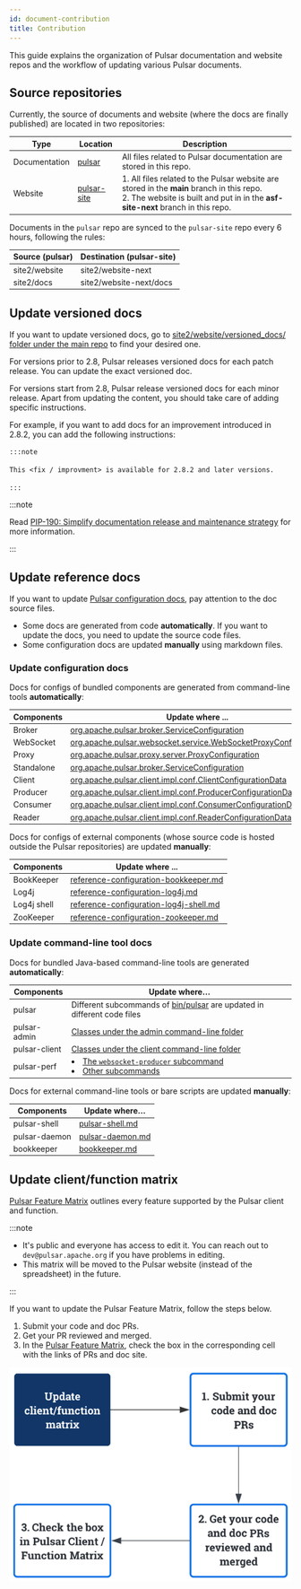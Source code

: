 ```yaml
---
id: document-contribution
title: Contribution
---
```


This guide explains the organization of Pulsar documentation and website repos and the workflow of updating various Pulsar documents.

## Source repositories

Currently, the source of documents and website (where the docs are finally published) are located in two repositories:

| Type          | Location                                                     | Description                                                                                                                                                                       |
|---------------|--------------------------------------------------------------|-----------------------------------------------------------------------------------------------------------------------------------------------------------------------------------|
| Documentation | [pulsar](https://github.com/apache/pulsar/tree/master/site2) | All files related to Pulsar documentation are stored in this repo.                                                                                                                |
| Website       | [pulsar-site](https://github.com/apache/pulsar-site)         | 1. All files related to the Pulsar website are stored in the **main** branch in this repo. <br/> 2. The website is built and put in in the **asf-site-next** branch in this repo. |

Documents in the `pulsar` repo are synced to the `pulsar-site` repo every 6 hours, following the rules:

| Source (pulsar)    | Destination (pulsar-site) |
|--------------------|---------------------------|
| site2/website      | site2/website-next        |
| site2/docs         | site2/website-next/docs   |

## Update versioned docs

If you want to update versioned docs, go to [site2/website/versioned_docs/ folder under the main repo](https://github.com/apache/pulsar/tree/master/site2/website/versioned_docs) to find your desired one.

For versions prior to 2.8, Pulsar releases versioned docs for each patch release. You can update the exact versioned doc.

For versions start from 2.8, Pulsar release versioned docs for each minor release. Apart from updating the content, you should take care of adding specific instructions.

For example, if you want to add docs for an improvement introduced in 2.8.2, you can add the following instructions:

```
:::note

This <fix / improvment> is available for 2.8.2 and later versions.

:::
```

:::note

Read [PIP-190: Simplify documentation release and maintenance strategy](https://github.com/apache/pulsar/issues/16637) for more information.

:::

## Update reference docs

If you want to update [Pulsar configuration docs](https://pulsar.apache.org/reference/#/latest/), pay attention to the doc source files.

- Some docs are generated from code **automatically**. If you want to update the docs, you need to update the source code files.
- Some configuration docs are updated **manually** using markdown files.

### Update configuration docs

Docs for configs of bundled components are generated from command-line tools **automatically**:

| Components | Update where ...                                                                                                                                                                                                    |
|------------|---------------------------------------------------------------------------------------------------------------------------------------------------------------------------------------------------------------------|
| Broker     | [org.apache.pulsar.broker.ServiceConfiguration](https://github.com/apache/pulsar/blob/master/pulsar-broker-common/src/main/java/org/apache/pulsar/broker/ServiceConfiguration.java)                                 |
| WebSocket  | [org.apache.pulsar.websocket.service.WebSocketProxyConfiguration](https://github.com/apache/pulsar/blob/master/pulsar-websocket/src/main/java/org/apache/pulsar/websocket/service/WebSocketProxyConfiguration.java) |
| Proxy      | [org.apache.pulsar.proxy.server.ProxyConfiguration](https://github.com/apache/pulsar/blob/master/pulsar-proxy/src/main/java/org/apache/pulsar/proxy/server/ProxyConfiguration.java)                                 |
| Standalone | [org.apache.pulsar.broker.ServiceConfiguration](https://github.com/apache/pulsar/blob/master/pulsar-broker-common/src/main/java/org/apache/pulsar/broker/ServiceConfiguration.java)                                 |
| Client     | [org.apache.pulsar.client.impl.conf.ClientConfigurationData](https://github.com/apache/pulsar/blob/master/pulsar-client/src/main/java/org/apache/pulsar/client/impl/conf/ClientConfigurationData.java)              |
| Producer   | [org.apache.pulsar.client.impl.conf.ProducerConfigurationData](https://github.com/apache/pulsar/blob/master/pulsar-client/src/main/java/org/apache/pulsar/client/impl/conf/ProducerConfigurationData.java)          |
| Consumer   | [org.apache.pulsar.client.impl.conf.ConsumerConfigurationData](https://github.com/apache/pulsar/blob/master/pulsar-client/src/main/java/org/apache/pulsar/client/impl/conf/ConsumerConfigurationData.java)          |
| Reader     | [org.apache.pulsar.client.impl.conf.ReaderConfigurationData](https://github.com/apache/pulsar/blob/master/pulsar-client/src/main/java/org/apache/pulsar/client/impl/conf/ReaderConfigurationData.java)              |

Docs for configs of external components (whose source code is hosted outside the Pulsar repositories) are updated **manually**:

| Components  | Update where ...                                                                                                                                                                 |
|-------------|----------------------------------------------------------------------------------------------------------------------------------------------------------------------------------|
| BookKeeper  | [reference-configuration-bookkeeper.md](https://github.com/apache/pulsar-site/blob/main/site2/website-next/static/reference/next/config/reference-configuration-bookkeeper.md)   |
| Log4j       | [reference-configuration-log4j.md](https://github.com/apache/pulsar-site/blob/main/site2/website-next/static/reference/next/config/reference-configuration-log4j.md)             |
| Log4j shell | [reference-configuration-log4j-shell.md](https://github.com/apache/pulsar-site/blob/main/site2/website-next/static/reference/next/config/reference-configuration-log4j-shell.md) |
| ZooKeeper   | [reference-configuration-zookeeper.md](https://github.com/apache/pulsar-site/blob/main/site2/website-next/static/reference/next/config/reference-configuration-zookeeper.md)     |

### Update command-line tool docs

Docs for bundled Java-based command-line tools are generated **automatically**:

| Components    | Update where…                                                                                                                                                                                                                                                                                             |
|---------------|-----------------------------------------------------------------------------------------------------------------------------------------------------------------------------------------------------------------------------------------------------------------------------------------------------------|
| pulsar        | Different subcommands of [bin/pulsar](https://github.com/apache/pulsar/blob/master/bin/pulsar) are updated in different code files                                                                                                                                                                        |
| pulsar-admin  | [Classes under the admin command-line folder](https://github.com/apache/pulsar/tree/master/pulsar-client-tools/src/main/java/org/apache/pulsar/admin/cli)                                                                                                                                                 |
| pulsar-client | [Classes under the client command-line folder](https://github.com/apache/pulsar/tree/master/pulsar-client-tools/src/main/java/org/apache/pulsar/client/cli)                                                                                                                                               |
| pulsar-perf   | <li>[The `websocket-producer` subcommand](https://github.com/apache/pulsar/tree/master/pulsar-testclient/src/main/java/org/apache/pulsar/proxy/socket/client)</li><li>[Other subcommands](https://github.com/apache/pulsar/tree/master/pulsar-testclient/src/main/java/org/apache/pulsar/testclient)</li> |

Docs for external command-line tools or bare scripts are updated **manually**:

| Components    | Update where…                                                                                                                               |
|---------------|---------------------------------------------------------------------------------------------------------------------------------------------|
| pulsar-shell  | [pulsar-shell.md](https://github.com/apache/pulsar-site/blob/main/site2/website-next/static/reference/next/pulsar-shell/pulsar-shell.md)    |
| pulsar-daemon | [pulsar-daemon.md](https://github.com/apache/pulsar-site/blob/main/site2/website-next/static/reference/next/pulsar-daemon/pulsar-daemon.md) |
| bookkeeper    | [bookkeeper.md](https://github.com/apache/pulsar-site/blob/main/site2/website-next/static/reference/next/bookkeeper/bookkeeper.md)          |

## Update client/function matrix

[Pulsar Feature Matrix](https://docs.google.com/spreadsheets/d/1YHYTkIXR8-Ql103u-IMI18TXLlGStK8uJjDsOOA0T20/edit#gid=1784579914) outlines every feature supported by the Pulsar client and function.

:::note

* It's public and everyone has access to edit it. You can reach out to `dev@pulsar.apache.org` if you have problems in editing.
* This matrix will be moved to the Pulsar website (instead of the spreadsheet) in the future.

:::

If you want to update the Pulsar Feature Matrix, follow the steps below.

1. Submit your code and doc PRs.
2. Get your PR reviewed and merged.
3. In the [Pulsar Feature Matrix](https://docs.google.com/spreadsheets/d/1YHYTkIXR8-Ql103u-IMI18TXLlGStK8uJjDsOOA0T20/edit#gid=1784579914), check the box in the corresponding cell with the links of PRs and doc site.

![Client Feature Matrix Workflow](assets/client-matrix-workflow.png)
